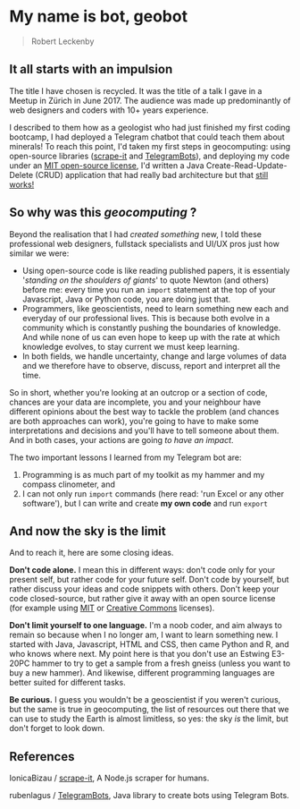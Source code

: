 # My name is bot, geobot

> Robert Leckenby

## It all starts with an impulsion

The title I have chosen is recycled. It was the title of a talk I gave in a Meetup in Zürich in June 2017. The audience was made up predominantly of web designers and coders with 10+ years experience.

I described to them how as a geologist who had just finished my first coding bootcamp, I had deployed a Telegram chatbot that could teach them about minerals! To reach this point, I'd taken my first steps in geocomputing: using open-source libraries ([scrape-it](https://github.com/IonicaBizau/scrape-it) and [TelegramBots](https://github.com/rubenlagus/TelegramBots)), and deploying my code under an [MIT open-source license](https://opensource.org/licenses/MIT), I'd written a Java Create-Read-Update-Delete (CRUD) application that had really bad architecture but that [still works!](http://telegram.me/geoLearnBot)

## So why was this *geocomputing* ?

Beyond the realisation that I had *created something* new, I told these professional web designers, fullstack specialists and UI/UX pros just how similar we were:
- Using open-source code is like reading published papers, it is essentialy '*standing on the shoulders of giants*' to quote Newton (and others) before me: every time you run an `import` statement at the top of your Javascript, Java or Python code, you are doing just that.
- Programmers, like geoscientists, need to learn something new each and everyday of our professional lives. This is because both evolve in a community which is constantly pushing the boundaries of knowledge. And while none of us can even hope to keep up with the rate at which knowledge evolves, to stay current we must keep learning.
- In both fields, we handle uncertainty, change and large volumes of data and we therefore have to observe, discuss, report and interpret all the time.

So in short, whether you're looking at an outcrop or a section of code, chances are your data are incomplete, you and your neighbour have different opinions about the best way to tackle the problem (and chances are both approaches can work), you're going to have to make some interpretations and decisions and you'll have to tell someone about them. And in both cases, your actions are going *to have an impact*.

The two important lessons I learned from my Telegram bot are:
1.  Programming is as much part of my toolkit as my hammer and my compass clinometer, and
2.  I can not only run `import` commands (here read: 'run Excel or any other software'), but I can write and create **my own code** and run `export`

## And now the sky is the limit

And to reach it, here are some closing ideas.

**Don't code alone.** I mean this in different ways: don't code only for your present self, but rather code for your future self. Don't code by yourself, but rather discuss your ideas and code snippets with others. Don't keep your code closed-source, but rather give it away with an open source license (for example using [MIT](https://opensource.org/licenses/MIT) or [Creative Commons](https://creativecommons.org/licenses/) licenses).

**Don't limit yourself to one language.** I'm a noob coder, and aim always to remain so because when I no longer am, I want to learn something new. I started with Java, Javascript, HTML and CSS, then came Python and R, and who knows where next. My point here is that you don't use an Estwing E3-20PC hammer to try to get a sample from a fresh gneiss (unless you want to buy a new hammer). And likewise, different programming languages are better suited for different tasks.

**Be curious.** I guess you wouldn't be a geoscientist if you weren't curious, but the same is true in geocomputing, the list of resources out there that we can use to study the Earth is almost limitless, so yes: the sky *is* the limit, but don't forget to look down.

## References

IonicaBizau / [scrape-it](https://github.com/IonicaBizau/scrape-it), A Node.js scraper for humans.

rubenlagus / [TelegramBots](https://github.com/rubenlagus/TelegramBots), Java library to create bots using Telegram Bots.